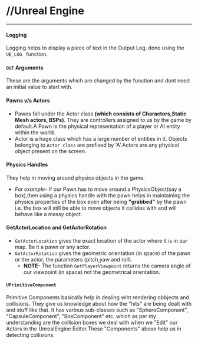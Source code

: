 #  //Unreal Engine
---
#### Logging
Logging helps to display a piece of text in the Output Log, done using the ```UE_LOG ``` function.

#### ```OUT``` Arguments

These are the arguments which are changed by the function and dont need an initial value to start with.

#### Pawns v/s Actors
- Pawns fall under the Actor class **(which consists of Charactors,Static Mesh actors, BSPs)**. They are controllers assigned to us by the game by default.A Pawn is the physical representation of a player or AI entity within the world.
- Actor is a huge class which has a large number of entities in it. Objects belonging to ```Actor class```  are prefixed by 'A'.Actors are any physical object present on the screen.

#### Physics Handles

They help in moving around physics objects in the game.
- _For example-_ If our Pawn has to move around a PhysicsObject(say a box),then using a physics handle with the pawn helps in maintaining the physics properties of the box even after being **"grabbed"** by the pawn i.e. the box will still be able to move objects it collides with and will behave like a massy object.

#### GetActorLocation and GetActorRotation

- ```GetActorLocation``` gives the exact location of the actor where it is in our map. Be it a pawn or any actor.
- ```GetActorRotation``` gives the geometric orientation (in space) of the pawn or the actor, the parameters (pitch,yaw and roll).
  - **NOTE-** The function ```GetPlayerViewpoint``` returns the camera angle of our viewpoint (in space) not the geometrical orientation.

#### ```UPrimitiveComponent```
Primitive Components basically help in dealing wiht rendering obbjects and collisions. They give us knowledge about how the "hits" are being dealt with and stuff like that. It has various sub-classes such as "SphereComponent", "CapsuleComponent", "BoxComponent" etc. which as per my understanding are the collision boxes we deal with when we "Edit" our Actors in the UnrealEngine Editor.These "Components" above help us in detecting collisions.